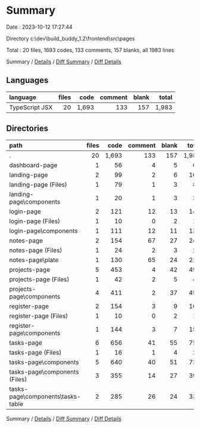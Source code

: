 # Summary

Date : 2023-10-12 17:27:44

Directory c:\\dev\\build_buddy_1.2\\frontend\\src\\pages

Total : 20 files,  1693 codes, 133 comments, 157 blanks, all 1983 lines

Summary / [Details](details.md) / [Diff Summary](diff.md) / [Diff Details](diff-details.md)

## Languages
| language | files | code | comment | blank | total |
| :--- | ---: | ---: | ---: | ---: | ---: |
| TypeScript JSX | 20 | 1,693 | 133 | 157 | 1,983 |

## Directories
| path | files | code | comment | blank | total |
| :--- | ---: | ---: | ---: | ---: | ---: |
| . | 20 | 1,693 | 133 | 157 | 1,983 |
| dashboard-page | 1 | 56 | 4 | 5 | 65 |
| landing-page | 2 | 99 | 2 | 6 | 107 |
| landing-page (Files) | 1 | 79 | 1 | 3 | 83 |
| landing-page\\components | 1 | 20 | 1 | 3 | 24 |
| login-page | 2 | 121 | 12 | 13 | 146 |
| login-page (Files) | 1 | 10 | 0 | 2 | 12 |
| login-page\\components | 1 | 111 | 12 | 11 | 134 |
| notes-page | 2 | 154 | 67 | 27 | 248 |
| notes-page (Files) | 1 | 24 | 2 | 3 | 29 |
| notes-page\\plate | 1 | 130 | 65 | 24 | 219 |
| projects-page | 5 | 453 | 4 | 42 | 499 |
| projects-page (Files) | 1 | 42 | 2 | 5 | 49 |
| projects-page\\components | 4 | 411 | 2 | 37 | 450 |
| register-page | 2 | 154 | 3 | 9 | 166 |
| register-page (Files) | 1 | 10 | 0 | 2 | 12 |
| register-page\\components | 1 | 144 | 3 | 7 | 154 |
| tasks-page | 6 | 656 | 41 | 55 | 752 |
| tasks-page (Files) | 1 | 16 | 1 | 4 | 21 |
| tasks-page\\components | 5 | 640 | 40 | 51 | 731 |
| tasks-page\\components (Files) | 3 | 355 | 14 | 27 | 396 |
| tasks-page\\components\\tasks-table | 2 | 285 | 26 | 24 | 335 |

Summary / [Details](details.md) / [Diff Summary](diff.md) / [Diff Details](diff-details.md)